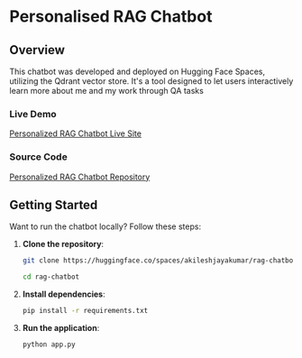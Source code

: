 # Personalised RAG Chatbot

## Overview

This chatbot was developed and deployed on Hugging Face Spaces, utilizing the Qdrant vector store. It's a tool designed to let users interactively learn more about me and my work through QA tasks

### Live Demo

[Personalized RAG Chatbot Live Site](https://huggingface.co/spaces/akileshjayakumar/rag-chatbot)

### Source Code

[Personalized RAG Chatbot Repository](https://huggingface.co/spaces/akileshjayakumar/rag-chatbot/tree/main)

## Getting Started

Want to run the chatbot locally? Follow these steps:

1. **Clone the repository**:
   ```bash
   git clone https://huggingface.co/spaces/akileshjayakumar/rag-chatbot
   ```
   ```bash
   cd rag-chatbot
   ```

2. **Install dependencies**:
   ```bash
   pip install -r requirements.txt
   ```

3. **Run the application**:
   ```bash
   python app.py
   ```

